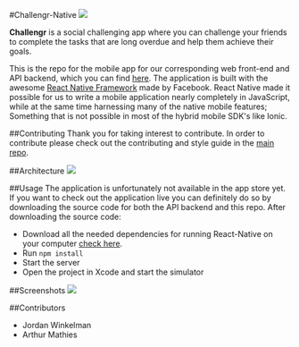 #Challengr-Native
  ![](https://s3-us-west-2.amazonaws.com/challengrimages/screenshots/challengrMobileLG.png)

  **Challengr** is a social challenging app where you can challenge your friends to complete the tasks that are long overdue and help them achieve their goals.

  This is the repo for the mobile app for our corresponding web front-end and API backend, which you can find [here](https://github.com/hacksquare/Challengr). The application is built with the awesome [React Native Framework](https://github.com/facebook/react-native) made by Facebook. React Native made it possible for us to write a mobile application nearly completely in JavaScript, while at the same time harnessing many of the native mobile features; Something that is not possible in most of the hybrid mobile SDK's like Ionic.

##Contributing
  Thank you for taking interest to contribute. In order to contribute please check out the contributing and style guide in the [main repo](https://github.com/hacksquare/Challengr).

##Architecture
  ![](https://s3-us-west-2.amazonaws.com/challengrimages/screenshots/architecture.jpg)

##Usage
  The application is unfortunately not available in the app store yet. If you want to check out the application live you can definitely do so by downloading the source code for both the API backend and this repo. After downloading the source code:

  - Download all the needed dependencies for running React-Native on your computer [check here](https://facebook.github.io/react-native/docs/getting-started.html#content).
  - Run `npm install`
  - Start the server
  - Open the project in Xcode and start the simulator

##Screenshots
  ![](https://s3-us-west-2.amazonaws.com/challengrimages/screenshots/example.png)

##Contributors
  - Jordan Winkelman
  - Arthur Mathies

